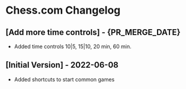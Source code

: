 # Chess.com Changelog

## [Add more time controls] - {PR_MERGE_DATE}

- Added time controls 10|5, 15|10, 20 min, 60 min.

## [Initial Version] - 2022-06-08

- Added shortcuts to start common games
